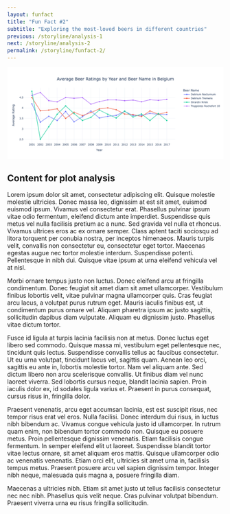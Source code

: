 ```yaml
---
layout: funfact
title: "Fun Fact #2"
subtitle: "Exploring the most-loved beers in different countries"
previous: /storyline/analysis-1
next: /storyline/analysis-2
permalink: /storyline/funfact-2/
---
```



<img title="a title" alt="plot_funfact2" src="/assets/figures/plot_funfact2.png">


## Content for plot analysis

Lorem ipsum dolor sit amet, consectetur adipiscing elit. Quisque molestie molestie ultricies. Donec massa leo, dignissim at est sit amet, euismod euismod ipsum. Vivamus vel consectetur erat. Phasellus pulvinar ipsum vitae odio fermentum, eleifend dictum ante imperdiet. Suspendisse quis metus vel nulla facilisis pretium ac a nunc. Sed gravida vel nulla et rhoncus. Vivamus ultrices eros ac ex ornare semper. Class aptent taciti sociosqu ad litora torquent per conubia nostra, per inceptos himenaeos. Mauris turpis velit, convallis non consectetur eu, consectetur eget tortor. Maecenas egestas augue nec tortor molestie interdum. Suspendisse potenti. Pellentesque in nibh dui. Quisque vitae ipsum at urna eleifend vehicula vel at nisl.

Morbi ornare tempus justo non luctus. Donec eleifend arcu at fringilla condimentum. Donec feugiat sit amet diam sit amet ullamcorper. Vestibulum finibus lobortis velit, vitae pulvinar magna ullamcorper quis. Cras feugiat arcu lacus, a volutpat purus rutrum eget. Mauris iaculis finibus est, ut condimentum purus ornare vel. Aliquam pharetra ipsum ac justo sagittis, sollicitudin dapibus diam vulputate. Aliquam eu dignissim justo. Phasellus vitae dictum tortor.

Fusce id ligula at turpis lacinia facilisis non at metus. Donec luctus eget libero sed commodo. Quisque massa mi, vestibulum eget pellentesque nec, tincidunt quis lectus. Suspendisse convallis tellus ac faucibus consectetur. Ut eu urna volutpat, tincidunt lacus vel, sagittis quam. Aenean leo orci, sagittis eu ante in, lobortis molestie tortor. Nam vel aliquam ante. Sed dictum libero non arcu scelerisque convallis. Ut finibus diam vel nunc laoreet viverra. Sed lobortis cursus neque, blandit lacinia sapien. Proin iaculis dolor ex, id sodales ligula varius et. Praesent in purus consequat, cursus risus in, fringilla dolor.

Praesent venenatis, arcu eget accumsan lacinia, est est suscipit risus, nec tempor risus erat vel eros. Nulla facilisi. Donec interdum dui risus, in luctus nibh bibendum ac. Vivamus congue vehicula justo id ullamcorper. In rutrum quam enim, non bibendum tortor commodo non. Quisque eu posuere metus. Proin pellentesque dignissim venenatis. Etiam facilisis congue fermentum. In semper eleifend elit ut laoreet. Suspendisse blandit tortor vitae lectus ornare, sit amet aliquam eros mattis. Quisque ullamcorper odio ac venenatis venenatis. Etiam orci elit, ultricies sit amet urna in, facilisis tempus metus. Praesent posuere arcu vel sapien dignissim tempor. Integer nibh neque, malesuada quis magna a, posuere fringilla diam.

Maecenas a ultricies nibh. Etiam sit amet justo ut tellus facilisis consectetur nec nec nibh. Phasellus quis velit neque. Cras pulvinar volutpat bibendum. Praesent viverra urna eu risus fringilla sollicitudin.